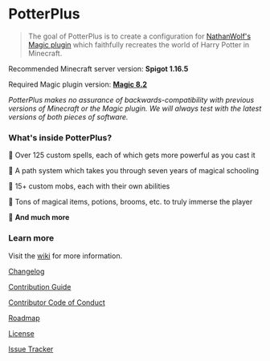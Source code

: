 # PotterPlus

> The goal of PotterPlus is to create a configuration for [NathanWolf's Magic plugin](https://www.spigotmc.org/resources/magic.1056/) which faithfully recreates the world of Harry Potter in Minecraft.

Recommended Minecraft server version: **Spigot 1.16.5**

Required Magic plugin version: [**Magic 8.2**](http://jenkins.elmakers.com/view/Plugins/job/MagicPlugin/)

*PotterPlus makes no assurance of backwards-compatibility with previous versions of Minecraft or the Magic plugin. We will always test with the latest versions of both pieces of software.*

### What's inside PotterPlus?

🔮 Over 125 custom spells, each of which gets more powerful as you cast it

🔮 A path system which takes you through seven years of magical schooling

🔮 15+ custom mobs, each with their own abilities

🔮 Tons of magical items, potions, brooms, etc. to truly immerse the player

🔮 **And much more**

### Learn more

Visit the [wiki](https://github.com/grisstyl/PotterPlus/wiki) for more information.

[Changelog](https://github.com/grisstyl/PotterPlus/blob/master/CHANGELOG.md)

[Contribution Guide](https://github.com/grisstyl/PotterPlus/blob/master/CONTRIBUTING.md)

[Contributor Code of Conduct](https://github.com/grisstyl/PotterPlus/blob/master/CODE_OF_CONDUCT.md)

[Roadmap](https://github.com/grisstyl/PotterPlus/blob/master/ROADMAP.md)

[License](https://github.com/grisstyl/PotterPlus/blob/master/LICENSE.md)

[Issue Tracker](https://github.com/grisstyl/PotterPlus/issues)
